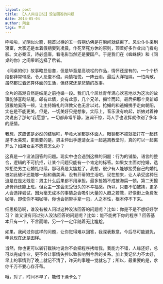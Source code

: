 ```yaml
---
layout: post
title: 【人人网旧日记】没法回答的问题
date: 2014-05-04
author: 阿金
tags: 生活
---
```


呼啦啦，光阴似火箭，翘首以待的五一假期仿佛是在瞬间就结束了。风尘仆仆来到寝室，大家还是本着假期耍到凌晨，作死至死方休的原则，顶着好多作业出门看电影。文必秦汉，诗必盛唐，看电影当然还是要国产。于是我们在《蜘蛛侠》和《同桌的你》之间果断选择了后者。

《同桌的你》故事略显俗套，但是毕竟是高晓松的作品，情怀还是有的，一个个桥段都非常带感，令人忍俊不俊。两情相悦，一阵云雨，最后大洋相隔，一怕两散。虽然都过着还算体面的生活，但终究还是悲情的故事。

全片的高潮自然是结尾之前抢婚一段。我们几个屌丝青年满心欢喜地以为这次的故事能够喜剧结尾。郎有此情，妾有此意，几个兄弟，揭竿而起。最后把那个臭新郎狠狠地奚落一顿，让主持婚礼的洋教父也无言以对。抢婚的和逃婚携手走向朝阳，实在是不能更美。但是，一切美好只是想象，实际上，音乐没有响起，新娘对着神灵说出了那句”我愿意“。一切都非常平静，波澜不惊，两人手也没挥就作别了多年的感情。

我想，这应该是必然的结局吧，毕竟大家都是体面人，眼镜都不摘就扭打在一起还是不太美观，更重要的是，男主伸出手邀请女主一起逃离教堂时，真的可以一起离开么？如果女主不愿意怎么办？

这真是一个没法回答的问题。现实中也会遇到这样的问题：行为的铺垫，语言的整合，逻辑的不可抗拒，让某个问题只能有一个肯定的标答。如果女主面对抢婚，选择拒绝男主让婚礼继续，那可真是太尴尬了，我想，很少有人能够接受自己的婚礼被如此破坏还能够一起和谐美满、没有芥蒂的生活吧。现在想来，让人承受这种压迫是在是太残忍：男主什么后果都不用承担，最多抢婚不成被海扁一顿，第二天擦点膏药还能上班，但女主一定会忍受很久的不幸福感。所以，只要不怕被揍，更多人会选择尝试，因为毫无成本的事情总会吸引大量的人趋之若鹜，好像街上免费发咖啡，即使你不喝咖啡，你也会捎带手拿一包，人之本性，根本停不下来。

细思极恐啊，谁没有被人问过这种没法回答的问题呢？比如：你是不是不想好好学习？ 谁又没有问过别人没法回答的问题呢？比如：能不能拷下你的程序？回答基本只有一个，不言而喻，另一个一定伴随着无比尴尬。

如果，我问过你这样的问题，让你觉得难以回答，我深表歉意，今后尽可能避免，毕竟现在还是图样。

当然，你也更可以斩钉截铁地说你不会把程序拷给我，我能力不错，人缘还好，总可以完成作业，更不会让事情失控以致影响到今后的关系。加上我记忆力不太好，早上的事情到了晚上就记不清了，昨天的事睡一觉就忘了；所以，最重要的是，求你千万不要心存芥蒂。

哦，对了，时间不早了，能借下澡卡么？
